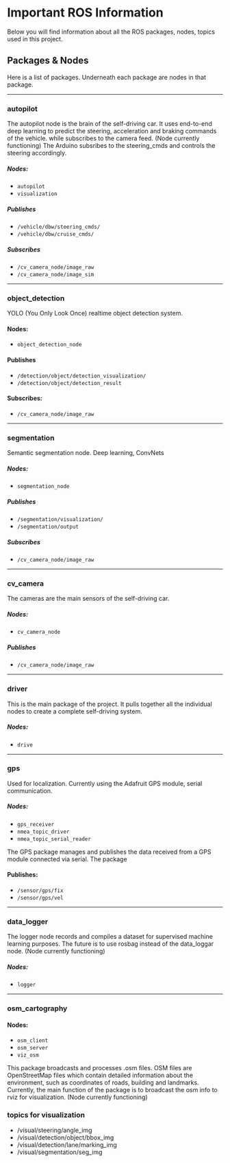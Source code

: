 # Important ROS Information
Below you will find information about all the ROS packages, nodes, topics used in this project.

## Packages & Nodes
Here is a list of packages. Underneath each package are nodes in that package.

------------------------------

### autopilot
The autopilot node is the brain of the self-driving car. It uses end-to-end
deep learning to predict the steering, acceleration and braking commands of 
the vehicle.  while subscribes to the camera feed. (Node currently functioning) The Arduino subsribes to the steering_cmds and controls the steering accordingly.

##### Nodes:
- `autopilot`
- `visualization`

##### Publishes
- `/vehicle/dbw/steering_cmds/`
- `/vehicle/dbw/cruise_cmds/`

##### Subscribes
- `/cv_camera_node/image_raw`
- `/cv_camera_node/image_sim`

------------------------------

### object_detection
YOLO (You Only Look Once) realtime object detection system.

#### Nodes:
-  `object_detection_node`

#### Publishes
- `/detection/object/detection_visualization/`
- `/detection/object/detection_result`

#### Subscribes:
- `/cv_camera_node/image_raw`

------------------------------

### segmentation
Semantic segmentation node. Deep learning, ConvNets

##### Nodes:
- `segmentation_node`

##### Publishes
- `/segmentation/visualization/`
- `/segmentation/output`

##### Subscribes
- `/cv_camera_node/image_raw`

------------------------------

### cv_camera
The cameras are the main sensors of the self-driving car. 

##### Nodes:
- `cv_camera_node`

##### Publishes
- `/cv_camera_node/image_raw`

------------------------------

### driver
This is the main package of the project. It pulls together all the individual nodes to create a complete self-driving system.  

##### Nodes:
- `drive`

------------------------------

### gps
Used for localization. Currently using the Adafruit GPS module, serial communication.

##### Nodes:
- `gps_receiver`
- `nmea_topic_driver`
- `nmea_topic_serial_reader`

The GPS package manages and publishes the data received from a GPS module connected via serial. The package 

#### Publishes:

- `/sensor/gps/fix`
- `/sensor/gps/vel`

------------------------------

### data_logger
The logger node records and compiles a dataset for supervised machine learning purposes. The future is to use rosbag instead of the data_loggar node. (Node currently functioning)

##### Nodes:
- `logger`

------------------------------

### osm_cartography

#### Nodes:
- `osm_client`
- `osm_server`
- `viz_osm`

This package broadcasts and processes .osm files. OSM files are OpenStreetMap files which contain detailed information about the environment, 
such as coordinates of roads, building and landmarks. Currently, the main function of the package is to broadcast the osm info to rviz for 
visualization. (Node currently functioning)

### topics for visualization
- /visual/steering/angle_img
- /visual/detection/object/bbox_img
- /visual/detection/lane/marking_img
- /visual/segmentation/seg_img